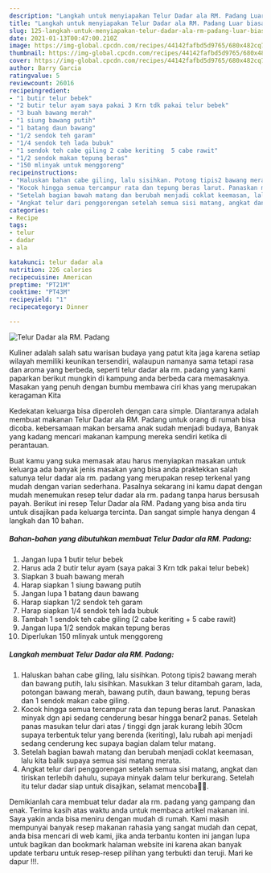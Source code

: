 ```yaml
---
description: "Langkah untuk menyiapakan Telur Dadar ala RM. Padang Luar biasa"
title: "Langkah untuk menyiapakan Telur Dadar ala RM. Padang Luar biasa"
slug: 125-langkah-untuk-menyiapakan-telur-dadar-ala-rm-padang-luar-biasa
date: 2021-01-13T00:47:00.210Z
image: https://img-global.cpcdn.com/recipes/44142fafbd5d9765/680x482cq70/telur-dadar-ala-rm-padang-foto-resep-utama.jpg
thumbnail: https://img-global.cpcdn.com/recipes/44142fafbd5d9765/680x482cq70/telur-dadar-ala-rm-padang-foto-resep-utama.jpg
cover: https://img-global.cpcdn.com/recipes/44142fafbd5d9765/680x482cq70/telur-dadar-ala-rm-padang-foto-resep-utama.jpg
author: Barry Garcia
ratingvalue: 5
reviewcount: 26016
recipeingredient:
- "1 butir telur bebek"
- "2 butir telur ayam saya pakai 3 Krn tdk pakai telur bebek"
- "3 buah bawang merah"
- "1 siung bawang putih"
- "1 batang daun bawang"
- "1/2 sendok teh garam"
- "1/4 sendok teh lada bubuk"
- "1 sendok teh cabe giling 2 cabe keriting  5 cabe rawit"
- "1/2 sendok makan tepung beras"
- "150 mlinyak untuk menggoreng"
recipeinstructions:
- "Haluskan bahan cabe giling, lalu sisihkan. Potong tipis2 bawang merah dan bawang putih, lalu sisihkan. Masukkan 3 telur ditambah garam, lada, potongan bawang merah, bawang putih, daun bawang, tepung beras dan 1 sendok makan cabe giling."
- "Kocok hingga semua tercampur rata dan tepung beras larut. Panaskan minyak dgn api sedang cenderung besar hingga benar2 panas. Setelah panas masukan telur dari atas / tinggi dgn jarak kurang lebih 30cm supaya terbentuk telur yang berenda (keriting), lalu rubah api menjadi sedang cenderung kec supaya bagian dalam telur matang."
- "Setelah bagian bawah matang dan berubah menjadi coklat keemasan, lalu kita balik supaya semua sisi matang merata."
- "Angkat telur dari penggorengan setelah semua sisi matang, angkat dan tiriskan terlebih dahulu, supaya minyak dalam telur berkurang. Setelah itu telur dadar siap untuk disajikan, selamat mencoba🙏🥰."
categories:
- Recipe
tags:
- telur
- dadar
- ala

katakunci: telur dadar ala 
nutrition: 226 calories
recipecuisine: American
preptime: "PT21M"
cooktime: "PT43M"
recipeyield: "1"
recipecategory: Dinner

---
```



![Telur Dadar ala RM. Padang](https://img-global.cpcdn.com/recipes/44142fafbd5d9765/680x482cq70/telur-dadar-ala-rm-padang-foto-resep-utama.jpg)

Kuliner adalah salah satu warisan budaya yang patut kita jaga karena setiap wilayah memiliki keunikan tersendiri, walaupun namanya sama tetapi rasa dan aroma yang berbeda, seperti telur dadar ala rm. padang yang kami paparkan berikut mungkin di kampung anda berbeda cara memasaknya. Masakan yang penuh dengan bumbu membawa ciri khas yang merupakan keragaman Kita

Kedekatan keluarga bisa diperoleh dengan cara simple. Diantaranya adalah membuat makanan Telur Dadar ala RM. Padang untuk orang di rumah bisa dicoba. kebersamaan makan bersama anak sudah menjadi budaya, Banyak yang kadang mencari makanan kampung mereka sendiri ketika di perantauan.



Buat kamu yang suka memasak atau harus menyiapkan masakan untuk keluarga ada banyak jenis masakan yang bisa anda praktekkan salah satunya telur dadar ala rm. padang yang merupakan resep terkenal yang mudah dengan varian sederhana. Pasalnya sekarang ini kamu dapat dengan mudah menemukan resep telur dadar ala rm. padang tanpa harus bersusah payah.
Berikut ini resep Telur Dadar ala RM. Padang yang bisa anda tiru untuk disajikan pada keluarga tercinta. Dan sangat simple hanya dengan 4 langkah dan 10 bahan.


<!--inarticleads1-->

##### Bahan-bahan yang dibutuhkan membuat Telur Dadar ala RM. Padang:

1. Jangan lupa 1 butir telur bebek
1. Harus ada 2 butir telur ayam (saya pakai 3 Krn tdk pakai telur bebek)
1. Siapkan 3 buah bawang merah
1. Harap siapkan 1 siung bawang putih
1. Jangan lupa 1 batang daun bawang
1. Harap siapkan 1/2 sendok teh garam
1. Harap siapkan 1/4 sendok teh lada bubuk
1. Tambah 1 sendok teh cabe giling (2 cabe keriting + 5 cabe rawit)
1. Jangan lupa 1/2 sendok makan tepung beras
1. Diperlukan 150 mlinyak untuk menggoreng




<!--inarticleads2-->

##### Langkah membuat  Telur Dadar ala RM. Padang:

1. Haluskan bahan cabe giling, lalu sisihkan. Potong tipis2 bawang merah dan bawang putih, lalu sisihkan. Masukkan 3 telur ditambah garam, lada, potongan bawang merah, bawang putih, daun bawang, tepung beras dan 1 sendok makan cabe giling.
1. Kocok hingga semua tercampur rata dan tepung beras larut. Panaskan minyak dgn api sedang cenderung besar hingga benar2 panas. Setelah panas masukan telur dari atas / tinggi dgn jarak kurang lebih 30cm supaya terbentuk telur yang berenda (keriting), lalu rubah api menjadi sedang cenderung kec supaya bagian dalam telur matang.
1. Setelah bagian bawah matang dan berubah menjadi coklat keemasan, lalu kita balik supaya semua sisi matang merata.
1. Angkat telur dari penggorengan setelah semua sisi matang, angkat dan tiriskan terlebih dahulu, supaya minyak dalam telur berkurang. Setelah itu telur dadar siap untuk disajikan, selamat mencoba🙏🥰.




Demikianlah cara membuat telur dadar ala rm. padang yang gampang dan enak. Terima kasih atas waktu anda untuk membaca artikel makanan ini. Saya yakin anda bisa meniru dengan mudah di rumah. Kami masih mempunyai banyak resep makanan rahasia yang sangat mudah dan cepat, anda bisa mencari di web kami, jika anda terbantu konten ini jangan lupa untuk bagikan dan bookmark halaman website ini karena akan banyak update terbaru untuk resep-resep pilihan yang terbukti dan teruji. Mari ke dapur !!!. 
